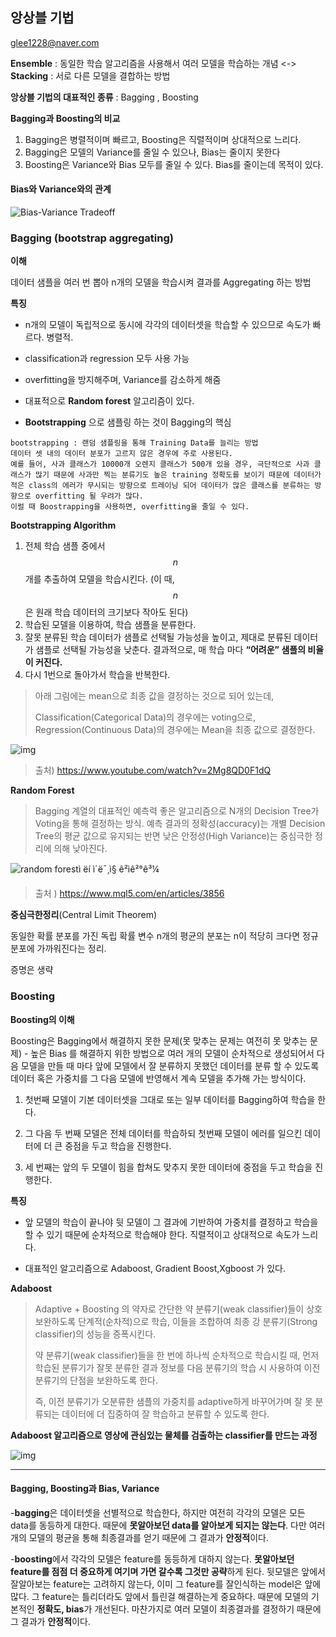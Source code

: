 ## 앙상블 기법

glee1228@naver.com

**Ensemble** : 동일한 학습 알고리즘을 사용해서 여러 모델을 학습하는 개념 <-> **Stacking** : 서로 다른 모델을 결합하는 방법

**앙상블 기법의 대표적인 종류** : Bagging , Boosting

**Bagging과 Boosting의 비교** 

1. Bagging은 병렬적이며 빠르고, Boosting은 직렬적이며 상대적으로 느리다.
2. Bagging은 모델의 Variance를 줄일 수 있으나, Bias는 줄이지 못한다
3. Boosting은 Variance와 Bias 모두를 줄일 수 있다. Bias를 줄이는데 목적이 있다.

#### Bias와 Variance와의 관계

![Bias-Variance Tradeoff](https://pbs.twimg.com/media/CpWDWuSW8AQUuCk.jpg)



### Bagging  (bootstrap aggregating)

**이해**

데이터 샘플을 여러 번 뽑아 n개의 모델을 학습시켜 결과를 Aggregating 하는 방법

**특징**

* n개의 모델이 독립적으로 동시에 각각의 데이터셋을 학습할 수 있으므로 속도가 빠르다. 병렬적.

* classification과 regression 모두 사용 가능

* overfitting을 방지해주며, Variance를 감소하게 해줌

* 대표적으로 **Random forest** 알고리즘이 있다.

* **Bootstrapping** 으로 샘플링 하는 것이 Bagging의 핵심

```
bootstrapping : 랜덤 샘플링을 통해 Training Data를 늘리는 방법
데이터 셋 내의 데이터 분포가 고르지 않은 경우에 주로 사용된다.
예를 들어, 사과 클래스가 10000개 오렌지 클래스가 500개 있을 경우, 극단적으로 사과 클래스가 많기 때문에 사과만 찍는 분류기도 높은 training 정확도를 보이기 때문에 데이터가 적은 class의 에러가 무시되는 방향으로 트레이닝 되어 데이터가 많은 클래스를 분류하는 방향으로 overfitting 될 우려가 많다.
이럴 때 Boostrapping을 사용하면, overfitting을 줄일 수 있다.
```

**Bootstrapping Algorithm**

1. 전체 학습 샘플 중에서 $$n$$개를 추출하여 모델을 학습시킨다.
   (이 때, $$n$$은 원래 학습 데이터의 크기보다 작아도 된다)
2. 학습된 모델을 이용하여, 학습 샘플을 분류한다.
3. 잘못 분류된 학습 데이터가 샘플로 선택될 가능성을 높이고, 제대로 분류된 데이터가 샘플로 선택될 가능성을 낮춘다. 결과적으로, 매 학습 마다 **“어려운” 샘플의 비율이 커진다.**
4. 다시 1번으로 돌아가서 학습을 반복한다.



> 아래 그림에는 mean으로 최종 값을 결정하는 것으로 되어 있는데,
>
> Classification(Categorical Data)의 경우에는 voting으로, Regression(Continuous Data)의 경우에는 Mean을 최종 값으로 결정한다.

![img](https://t1.daumcdn.net/cfile/tistory/99934E425BE591A716)

>  출처) https://www.youtube.com/watch?v=2Mg8QD0F1dQ

**Random Forest**

> Bagging 계열의 대표적인 예측력 좋은 알고리즘으로 N개의 Decision Tree가 Voting을 통해 결정하는 방식. 예측 결과의 정확성(accuracy)는 개별 Decision Tree의 평균 값으로 유지되는 반면 낮은 안정성(High Variance)는 중심극한 정리에 의해 낮아진다.

![random forestì ëí ì´ë¯¸ì§ ê²ìê²°ê³¼](https://c.mql5.com/2/33/image1__1.png)

> 출처 ) https://www.mql5.com/en/articles/3856

**중심극한정리**(Central Limit Theorem)

동일한 확률 분포를 가진 독립 확률 변수 n개의 평균의 분포는 n이 적당히 크다면 정규분포에 가까워진다는 정리.

증명은 생략 

### Boosting

**Boosting의 이해**

Boosting은 Bagging에서 해결하지 못한 문제(못 맞추는 문제는 여전히 못 맞추는 문제) - 높은 Bias 를 해결하지 위한 방법으로 여러 개의 모델이 순차적으로 생성되어서 다음 모델을 만들 때 마다 앞에 모델에서 잘 분류하지 못했던 데이터를 분류 할 수 있도록 데이터 혹은 가중치를 그 다음 모델에 반영해서 계속 모델을 추가해 가는 방식이다.

1. 첫번째 모델이 기본 데이터셋을 그대로 또는 일부 데이터를 Bagging하여 학습을 한다. 

2. 그 다음 두 번째 모델은 전체 데이터를 학습하되 첫번째 모델이 에러를 일으킨 데이터에 더 큰 중점을 두고 학습을 진행한다. 

3. 세 번째는 앞의 두 모델이 힘을 합쳐도 맞추지 못한 데이터에 중점을 두고 학습을 진행한다. 

**특징**

* 앞 모델의 학습이 끝나야 뒷 모델이 그 결과에 기반하여 가중치를 결정하고 학습을 할 수 있기 때문에 순차적으로 학습해야 한다. 직렬적이고 상대적으로 속도가 느리다.

* 대표적인 알고리즘으로 Adaboost, Gradient Boost,Xgboost 가 있다.



**Adaboost**

> Adaptive + Boosting 의 약자로 간단한 약 분류기(weak classifier)들이 상호보완하도록 단계적(순차적)으로 학습, 이들을 조합하여 최종 강 분류기(Strong classifier)의 성능을 증폭시킨다.
>
> 약 분류기(weak classifier)들을 한 번에 하나씩 순차적으로 학습시킬 때, 먼저 학습된 분류기가 잘못 분류한 결과 정보를 다음 분류기의 학습 시 사용하여 이전 분류기의 단점을 보완하도록 한다.
>
> 즉, 이전 분류기가 오분류한 샘플의 가중치를 adaptive하게 바꾸어가며 잘 못 분류되는 데이터에 더 집중하여 잘 학습하고 분류할 수 있도록 한다.
>
> 

**Adaboost 알고리즘으로 영상에 관심있는 물체를 검출하는 classifier를 만드는 과정**

![img](https://mblogthumb-phinf.pstatic.net/MjAxNzA0MTJfNjYg/MDAxNDkxOTg3MzE2NTEx.gAwXXAUqr0NHz1nqNPipkIFF0-ZY2C2GyQXqFUM3E04g.5Twv-UUVGoWvw_uOrOh3o817bgsKxxZ0FcAFcMBUB4wg.JPEG.dic1224/adaboost1.png?type=w2)





****

#### **Bagging, Boosting과 Bias, Variance** 

-**bagging**은 데이터셋을 선별적으로 학습한다, 하지만 여전히 각각의 모델은 모든 data를 동등하게 대한다. 때문에 **못알아보던 data를 알아보게 되지는 않는다**. 다만 여러개의 모델의 평균을 통해 최종결과를 얻기 때문에 그 결과가 **안정적**이다. 



-**boosting**에서 각각의 모델은 feature를 동등하게 대하지 않는다. **못알아보던 feature를 점점 더 중요하게 여기며 가면 갈수록 그것만 공략**하게 된다. 뒷모델은 앞에서 잘알아보는 feature는 고려하지 않는다, 이미 그 feature를 잘인식하는 model은 앞에 많다. 그 feature는 틀리더라도 앞에서 틀린걸 해결하는게 중요하다. 때문에 모델의 기본적인 **정확도, bias**가 개선된다. 마찬가지로 여러 모델이 최종결과를 결정하기 때문에 그 결과가 **안정적**이다.